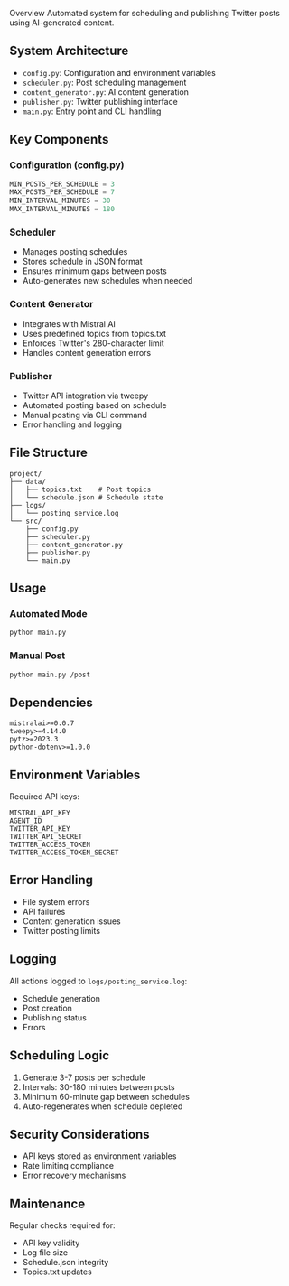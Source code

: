  Overview
Automated system for scheduling and publishing Twitter posts using AI-generated content.

## System Architecture
- `config.py`: Configuration and environment variables
- `scheduler.py`: Post scheduling management
- `content_generator.py`: AI content generation
- `publisher.py`: Twitter publishing interface
- `main.py`: Entry point and CLI handling

## Key Components

### Configuration (config.py)
```python
MIN_POSTS_PER_SCHEDULE = 3
MAX_POSTS_PER_SCHEDULE = 7
MIN_INTERVAL_MINUTES = 30
MAX_INTERVAL_MINUTES = 180
```

### Scheduler
- Manages posting schedules
- Stores schedule in JSON format
- Ensures minimum gaps between posts
- Auto-generates new schedules when needed

### Content Generator
- Integrates with Mistral AI
- Uses predefined topics from topics.txt
- Enforces Twitter's 280-character limit
- Handles content generation errors

### Publisher
- Twitter API integration via tweepy
- Automated posting based on schedule
- Manual posting via CLI command
- Error handling and logging

## File Structure
```
project/
├── data/
│   ├── topics.txt    # Post topics
│   └── schedule.json # Schedule state
├── logs/
│   └── posting_service.log
└── src/
    ├── config.py
    ├── scheduler.py
    ├── content_generator.py
    ├── publisher.py
    └── main.py
```

## Usage

### Automated Mode
```bash
python main.py
```

### Manual Post
```bash
python main.py /post
```

## Dependencies
```
mistralai>=0.0.7
tweepy>=4.14.0
pytz>=2023.3
python-dotenv>=1.0.0
```

## Environment Variables
Required API keys:
```
MISTRAL_API_KEY
AGENT_ID
TWITTER_API_KEY
TWITTER_API_SECRET
TWITTER_ACCESS_TOKEN
TWITTER_ACCESS_TOKEN_SECRET
```

## Error Handling
- File system errors
- API failures
- Content generation issues
- Twitter posting limits

## Logging
All actions logged to `logs/posting_service.log`:
- Schedule generation
- Post creation
- Publishing status
- Errors

## Scheduling Logic
1. Generate 3-7 posts per schedule
2. Intervals: 30-180 minutes between posts
3. Minimum 60-minute gap between schedules
4. Auto-regenerates when schedule depleted

## Security Considerations
- API keys stored as environment variables
- Rate limiting compliance
- Error recovery mechanisms

## Maintenance
Regular checks required for:
- API key validity
- Log file size
- Schedule.json integrity
- Topics.txt updates